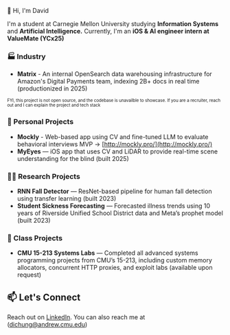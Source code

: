 👋 Hi, I'm David

I'm a student at Carnegie Mellon University studying **Information Systems** and **Artificial Intelligence.** Currently, I'm an **iOS & AI engineer intern at ValueMate (YCx25)**

### 🏭 Industry

- **Matrix** - An internal OpenSearch data warehousing infrastructure for Amazon's Digital Payments team, indexing 2B+ docs in real time (productionized in 2025)

 <sub><sup>FYI, this project is not open source, and the codebase is unavailble to showcase. If you are a recruiter, reach out and I can explain the project and tech stack</sup></sub>

### 🚀 Personal Projects

- **Mockly** - Web-based app using CV and fine-tuned LLM to evaluate behavioral interviews MVP -> [http://mockly.pro/](http://mockly.pro/)
- **MyEyes** — iOS app that uses CV and LiDAR to provide real-time scene understanding for the blind (built 2025)

### 🧑‍🔬 Research Projects

- **RNN Fall Detector** — ResNet-based pipeline for human fall detection using transfer learning (built 2023)
- **Student Sickness Forecasting** — Forecasted illness trends using 10 years of Riverside Unified School District data and Meta’s prophet model (built 2023)

### 🧠 Class Projects

- **CMU 15-213 Systems Labs** — Completed all advanced systems programming projects from CMU’s 15-213, including custom memory allocators, concurrent HTTP proxies, and exploit labs (available upon request)

## 📫 Let's Connect

Reach out on [LinkedIn](https://www.linkedin.com/in/david-chung-00b04a199/). You can also reach me at (dichung@andrew.cmu.edu)

